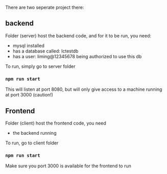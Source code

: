 There are two seperate project there:
## backend
Folder (server) host the backend code, and for it to be run, you need:
- mysql installed
- has a database called: lctestdb
- has a user: liming@12345678 being authorized to use this db

To run, simply go to server folder
### `npm run start`
This will listen at port 8080, but will only give access to a machine running at port 3000 (caution!)


## Frontend
Folder (client) host the frontend code, you need
- the backend running

To run, go to client folder
### `npm run start`
Make sure you port 3000 is available for the frontend to run